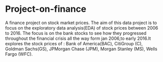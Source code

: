 # Project-on-finance
A finance project on stock market prices.
The aim of this data project is to focus on the exploratory data analysis(EDA) of stock prices between 2006 to 2016. The focus is on the bank stocks to see how they progressed throughout the financial crisis all the way form jan 2006,to early 2016.It explores the stock prices of :
Bank of America(BAC),
CitiGroup (C),
Goldman Sachs(GS),
JPMorgan Chase (JPM),
Morgan Stanley (MS),
Wells Fargo (WFC).
